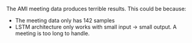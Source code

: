 The AMI meeting data produces terrible results. This could be because:
- The meeting data only has 142 samples
- LSTM architecture only works with small input -> small output. A meeting is too long to handle. 
